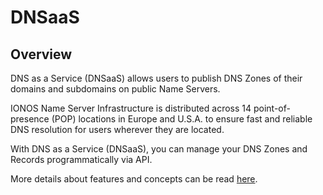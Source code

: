 # DNSaaS

## Overview
DNS as a Service (DNSaaS) allows users to publish DNS Zones of their domains and subdomains on public Name Servers.

IONOS Name Server Infrastructure is distributed across 14 point-of-presence (POP) locations in Europe and U.S.A. to ensure fast and reliable DNS resolution for users wherever they are located.

With DNS as a Service (DNSaaS), you can manage your DNS Zones and Records programmatically via API.

More details about features and concepts can be read [here](https://docs.ionos.com/dns-as-a-service/readme/overview).

